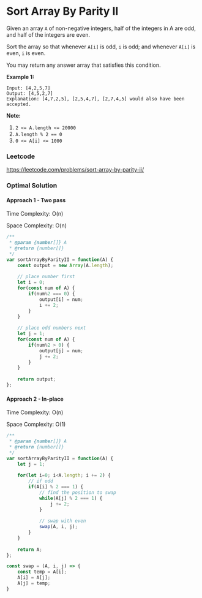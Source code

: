 # Sort Array By Parity II

Given an array `A` of non-negative integers, half of the integers in A are odd, and half of the integers are even.

Sort the array so that whenever `A[i]` is odd, `i` is odd; and whenever `A[i]` is even, `i` is even.

You may return any answer array that satisfies this condition.

 

**Example 1:**

```
Input: [4,2,5,7]
Output: [4,5,2,7]
Explanation: [4,7,2,5], [2,5,4,7], [2,7,4,5] would also have been accepted.
```

 

**Note:**

1. `2 <= A.length <= 20000`
2. `A.length % 2 == 0`
3. `0 <= A[i] <= 1000`





### Leetcode

https://leetcode.com/problems/sort-array-by-parity-ii/



### Optimal Solution

#### Approach 1 - Two pass

Time Complexity: O(n)

Space Complexity: O(n)

```js
/**
 * @param {number[]} A
 * @return {number[]}
 */
var sortArrayByParityII = function(A) {
    const output = new Array(A.length);
    
    // place number first
    let i = 0;
    for(const num of A) {
        if(num%2 === 0) {
            output[i] = num;
            i += 2;
        }
    }
    
    // place odd numbers next
    let j = 1;
    for(const num of A) {
        if(num%2 > 0) {
            output[j] = num;
            j += 2;
        }
    }
    
    return output;
};
```



#### Approach 2 - In-place

Time Complexity: O(n)

Space Complexity: O(1)

```js
/**
 * @param {number[]} A
 * @return {number[]}
 */
var sortArrayByParityII = function(A) {
    let j = 1;
    
    for(let i=0; i<A.length; i += 2) {
        // if odd
        if(A[i] % 2 === 1) {
            // find the position to swap
            while(A[j] % 2 === 1) {
                j += 2;
            }
            
            // swap with even
            swap(A, i, j);
        }
    }
    
    return A;
};

const swap = (A, i, j) => {
    const temp = A[i];
    A[i] = A[j];
    A[j] = temp;
}
```


